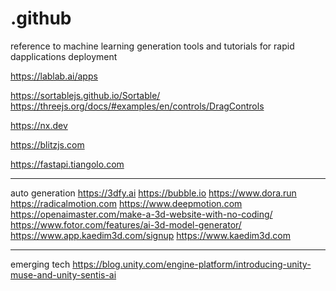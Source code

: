 # .github
reference to machine learning generation tools and tutorials for rapid dapplications deployment


https://lablab.ai/apps

https://sortablejs.github.io/Sortable/
https://threejs.org/docs/#examples/en/controls/DragControls

https://nx.dev

https://blitzjs.com



https://fastapi.tiangolo.com

-------------

auto generation
https://3dfy.ai
https://bubble.io
https://www.dora.run
https://radicalmotion.com
https://www.deepmotion.com
https://openaimaster.com/make-a-3d-website-with-no-coding/
https://www.fotor.com/features/ai-3d-model-generator/
https://www.app.kaedim3d.com/signup
https://www.kaedim3d.com

_____________
emerging tech
https://blog.unity.com/engine-platform/introducing-unity-muse-and-unity-sentis-ai
